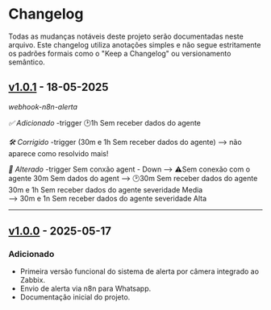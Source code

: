 # Changelog

Todas as mudanças notáveis deste projeto serão documentadas neste arquivo.
Este changelog utiliza anotações simples e não segue estritamente os padrões formais como o "Keep a Changelog" ou versionamento semântico.


## [v1.0.1] - 18-05-2025
*webhook-n8n-alerta*

*✅ Adicionado* -trigger
🕑1h Sem receber dados do agente

*🛠️ Corrigido* -trigger
(30m e 1h Sem receber dados do agente) 
--> não aparece como resolvido mais!

*🔄 Alterado* -trigger
Sem conxão agent - Down 
--> ⚠️Sem conexão com o agente
30m Sem dados do agent 
--> 🕑30m Sem receber dados do agente
30m e 1h Sem receber dados do agente severidade Media  
--> 30m e 1n Sem receber dados do agente severidade Alta 

<!-- Links para as tags -->
[v1.0.1]: https://github.com/jhonyti/zabbix-cam-alert/releases/tag/v1.0.1

---

## [v1.0.0] - 2025-05-17

### Adicionado
- Primeira versão funcional do sistema de alerta por câmera integrado ao Zabbix.
- Envio de alerta via n8n para Whatsapp. 
- Documentação inicial do projeto.

<!-- Links para as tags -->
[v1.0.0]: https://github.com/jhonyti/zabbix-cam-alert/releases/tag/v1.0.0

